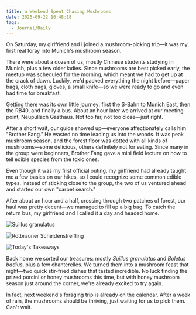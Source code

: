 ```yaml
---
title: a Weekend Spent Chasing Mushrooms
date: 2025-09-22 16:48:18
tags:
  - Journal/Daily
---
```

On Saturday, my girlfriend and I joined a mushroom-picking trip—it was my first real foray into Munich's mushroom season.

There were about a dozen of us, mostly Chinese students studying in Munich, plus a few older ladies. Since mushrooms are best picked early, the meetup was scheduled for the morning, which meant we had to get up at the crack of dawn. Luckily, we'd packed everything the night before—paper bags, cloth bags, gloves, a small knife—so we were ready to go and even had time for breakfast.

Getting there was its own little journey: first the S-Bahn to Munich East, then the RB40, and finally a bus. About an hour later we arrived at our meeting point, Neupullach Gasthaus. Not too far, not too close—just right.

After a short wait, our guide showed up—everyone affectionately calls him "Brother Fang." He wasted no time leading us into the woods. It was peak mushroom season, and the forest floor was dotted with all kinds of mushrooms—some delicious, others definitely not for eating. Since many in the group were beginners, Brother Fang gave a mini field lecture on how to tell edible species from the toxic ones.

Even though it was my first official outing, my girlfriend had already taught me a few basics on our hikes, so I could recognize some common edible types. Instead of sticking close to the group, the two of us ventured ahead and started our own "carpet search."

After about an hour and a half, crossing through two patches of forest, our haul was pretty decent—we managed to fill up a big bag. To catch the return bus, my girlfriend and I called it a day and headed home.

![Suillus granulatus](https://cx-onedrive.pages.dev/api/raw?path=/Album/20250920-Munich-Mushroom/Mushroom.jpg)

![Rotbrauner Scheidenstreifling](https://cx-onedrive.pages.dev/api/raw?path=/Album/20250920-Munich-Mushroom/IMG_3377.jpg)

![Today's Takeaways](https://cx-onedrive.pages.dev/api/raw?path=/Album/20250920-Munich-Mushroom/IMG_3382.jpg)

Back home we sorted our treasures: mostly *Suillus granulatus* and *Boletus badius*, plus a few chanterelles. We turned them into a mushroom feast that night—two quick stir-fried dishes that tasted incredible. No luck finding the prized porcini or honey mushrooms this time, but with honey mushroom season just around the corner, we're already excited to try again.

In fact, next weekend's foraging trip is already on the calendar. After a week of rain, the mushrooms should be thriving, just waiting for us to pick them. Can't wait.
